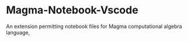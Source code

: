 # Magma-Notebook-Vscode
An extension permitting notebook files for Magma computational algebra language,  
